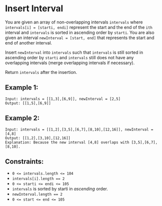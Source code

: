 # Insert Interval

You are given an array of non-overlapping intervals `intervals` where `intervals[i] = [starti, endi]` represent the start and the end of the `ith` interval and `intervals` is sorted in ascending order by `starti`. You are also given an interval `newInterval = [start, end]` that represents the start and end of another interval.

Insert `newInterval` into `intervals` such that `intervals` is still sorted in ascending order by `starti` and `intervals` still does not have any overlapping intervals (merge overlapping intervals if necessary).

Return `intervals` after the insertion.

 

## Example 1:

```
Input: intervals = [[1,3],[6,9]], newInterval = [2,5]
Output: [[1,5],[6,9]]
```

## Example 2:

```
Input: intervals = [[1,2],[3,5],[6,7],[8,10],[12,16]], newInterval = [4,8]
Output: [[1,2],[3,10],[12,16]]
Explanation: Because the new interval [4,8] overlaps with [3,5],[6,7],[8,10].
``` 

## Constraints:

- `0 <= intervals.length <= 104`
- `intervals[i].length == 2`
- `0 <= starti <= endi <= 105`
- `intervals` is sorted by starti in *ascending* order.
- `newInterval.length == 2`
- `0 <= start <= end <= 105`